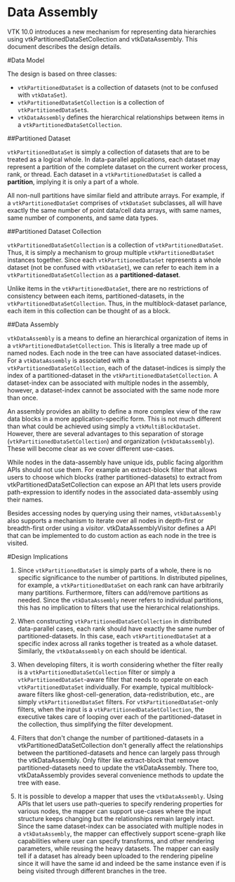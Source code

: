 # Data Assembly

VTK 10.0 introduces a new mechanism for representing data hierarchies
using vtkPartitionedDataSetCollection and vtkDataAssembly. This document
describes the design details.

#Data Model

The design is based on three classes:

* `vtkPartitionedDataSet` is a collection of datasets (not to be confused with
  `vtkDataSet`).
* `vtkPartitionedDataSetCollection` is a collection of `vtkPartitionedDataSet`s.
* `vtkDataAssembly` defines the hierarchical relationships between items in a
  `vtkPartitionedDataSetCollection`.

##Partitioned Dataset

`vtkPartitionedDataSet` is simply a collection of datasets that are to be
treated as a logical whole. In data-parallel applications, each dataset may
represent a partition of the complete dataset on the current worker process,
rank, or thread. Each dataset in a `vtkPartitionedDataSet` is called a
**partition**, implying it is only a part of a whole.

All non-null partitions have similar field and attribute arrays. For example, if
a `vtkPartitionedDataSet` comprises of `vtkDataSet` subclasses, all will have
exactly the same number of point data/cell data arrays, with same names, same
number of components, and same data types.

##Partitioned Dataset Collection

`vtkPartitionedDataSetCollection` is a collection of `vtkPartitionedDataSet`.
Thus, it is simply a mechanism to group multiple `vtkPartitionedDataSet`
instances together. Since each `vtkPartitionedDataSet` represents a whole dataset
(not be confused with `vtkDataSet`), we can refer to each item in a
`vtkPartitionedDataSetCollection` as a **partitioned-dataset**.

Unlike items in the `vtkPartitionedDataSet`, there are no restrictions of consistency
between each items, partitioned-datasets, in the `vtkPartitionedDataSetCollection`.
Thus, in the multiblock-dataset parlance, each item in this collection can be thought
of as a block.

##Data Assembly

`vtkDataAssembly` is a means to define an hierarchical organization of items in a
`vtkPartitionedDataSetCollection`. This is literally a tree made up of named nodes.
Each node in the tree can have associated dataset-indices. For a `vtkDataAssembly` is
associated with a `vtkPartitionedDataSetCollection`,  each of the
dataset-indices is simply the index of a partitioned-dataset in the
`vtkPartitionedDataSetCollection`. A dataset-index can be associated with multiple nodes in
the assembly, however, a dataset-index cannot be associated with the same node more than once.

An assembly provides an ability to define a more complex view of the raw data blocks in
a more application-specific form. This is not much different than what could be achieved using simply
a `vtkMultiBlockDataSet`. However, there are several advantages to this separation of storage
(`vtkPartitionedDataSetCollection`) and organization (`vtkDataAssembly`). These will become clear as
we cover different use-cases.

While nodes in the data-assembly have unique ids, public facing algorithm APIs should not use them. For example
an extract-block filter that allows users to choose which blocks (rather partitioned-datasets)
to extract from vtkPartitionedDataSetCollection can expose an API that lets users provide
path-expression to identify nodes in the associated data-assembly using their names.

Besides accessing nodes by querying using their names, `vtkDataAssembly` also
supports a mechanism to iterate over all nodes in depth-first or breadth-first
order using a *visitor*. vtkDataAssemblyVisitor defines a API that can be
implemented to do custom action as each node in the tree is visited.

#Design Implications

1. Since `vtkPartitionedDataSet` is simply parts of a whole, there is no specific significance
   to the number of partitions. In distributed pipelines, for example, a `vtkPartitionedDataSet`
   on each rank can have arbitrarily many partitions. Furthermore, filters can add/remove
   partitions as needed. Since the `vtkDataAssembly` never refers to individual partitions, this has no
   implication to filters that use the hierarchical relationships.

2. When constructing `vtkPartitionedDataSetCollection` in distributed data-parallel cases,
   each rank should have exactly the same number of partitioned-datasets.
   In this case, each `vtkPartitionedDataSet` at a specific index across all ranks together is
   treated as a whole dataset. Similarly, the `vtkDataAssembly` on each should be identical.

3. When developing filters, it is worth considering whether the filter really is a
   `vtkPartitionedDataSetCollection` filter or simply a `vtkPartitionedDataSet`-aware
   filter that needs to operate on each `vtkPartitionedDataSet` individually. For example,
   typical multiblock-aware filters like ghost-cell-generation, data-redistribution, etc.,
   are simply `vtkPartitionedDataSet` filters. For `vtkPartitionedDataSet`-only filters,
   when the input is a `vtkPartitionedDataSetCollection`, the executive takes care of looping
   over each of the partitioned-dataset in the collection, thus simplifying the filter development.

4. Filters that don't change the number of partitioned-datasets in a
   vtkPartitionedDataSetCollection don't generally affect the relationships
   between the partitioned-datasets and hence can largely pass through the
   vtkDataAssembly. Only filter like extract-block that remove
   partitioned-datasets need to update the vtkDataAssembly. There too,
   vtkDataAssembly provides several convenience methods to update the tree with
   ease.

5. It is possible to develop a mapper that uses the `vtkDataAssembly`. Using
   APIs that let users use path-queries to specify rendering properties for
   various nodes, the mapper can support use-cases where the input structure
   keeps changing but the relationships remain largely intact.
   Since the same dataset-index can be associated with multiple nodes in a
   `vtkDataAssembly`, the mapper can effectively support scene-graph like
   capabilities where user can specify transforms, and other rendering
   parameters, while reusing the heavy datasets. The mapper can easily tell if
   a dataset has already been uploaded to the rendering pipeline since it will
   have the same id and indeed be the same instance even if is being visited
   through different branches in the tree.
